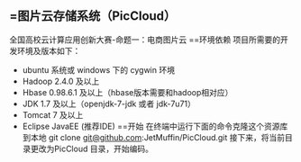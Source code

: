 =图片云存储系统（PicCloud）
----
全国高校云计算应用创新大赛-命题一：电商图片云
==环境依赖
项目所需要的开发环境及版本如下：
* ubuntu 系统或 windows 下的 cygwin 环境
* Hadoop 2.4.0 及以上
* Hbase 0.98.6.1 及以上（hbase版本需要和hadoop相对应）
* JDK 1.7 及以上（openjdk-7-jdk 或者 jdk-7u71）
* Tomcat 7 及以上
* Eclipse JavaEE (推荐IDE)
==开始
在终端中运行下面的命令克隆这个资源库到本地
     git clone git@github.com:JetMuffin/PicCloud.git
接下来，将当前目录更改为PicCloud 目录，开始编码。

